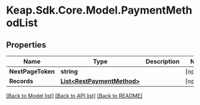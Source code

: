 # Keap.Sdk.Core.Model.PaymentMethodList

## Properties

Name | Type | Description | Notes
------------ | ------------- | ------------- | -------------
**NextPageToken** | **string** |  | [optional] 
**Records** | [**List&lt;RestPaymentMethod&gt;**](RestPaymentMethod.md) |  | [optional] 

[[Back to Model list]](../README.md#documentation-for-models) [[Back to API list]](../README.md#documentation-for-api-endpoints) [[Back to README]](../README.md)

